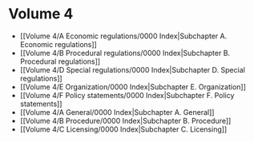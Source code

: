 # Volume 4

- [[Volume 4/A Economic regulations/0000 Index|Subchapter A. Economic regulations]]
- [[Volume 4/B Procedural regulations/0000 Index|Subchapter B. Procedural regulations]]
- [[Volume 4/D Special regulations/0000 Index|Subchapter D. Special regulations]]
- [[Volume 4/E Organization/0000 Index|Subchapter E. Organization]]
- [[Volume 4/F Policy statements/0000 Index|Subchapter F. Policy statements]]
- [[Volume 4/A General/0000 Index|Subchapter A. General]]
- [[Volume 4/B Procedure/0000 Index|Subchapter B. Procedure]]
- [[Volume 4/C Licensing/0000 Index|Subchapter C. Licensing]]